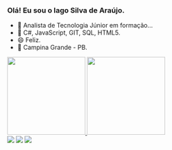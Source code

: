 ### Olá! Eu sou o Iago Silva de Araújo.

- 🔭 Analista de Tecnologia Júnior em formação...
- 🌱 C#, JavaScript, GIT, SQL, HTML5.
- 😄 Feliz.
- 🌵 Campina Grande - PB.

<div>
  <a href="https://github.com/iagozx">
  <img height="180em" src="https://github-readme-stats.vercel.app/api?username=iagozx&show_icons=true&theme=dark&include_all_commits=true&count_private=true"/>
  <img height="180em" src="https://github-readme-stats.vercel.app/api/top-langs/?username=iagozx&layout=compact&langs_count=7&theme=dark"/>
</div>
  
 
<div> 
  <a href="https://instagram.com/iagozx" target="_blank"><img src="https://img.shields.io/badge/-Instagram-%23E4405F?style=for-the-badge&logo=instagram&logoColor=white" target="_blank"></a>
  <a href = "mailto:iagoaraujo498@gmail.com"><img src="https://img.shields.io/badge/-Gmail-%23333?style=for-the-badge&logo=gmail&logoColor=white" target="_blank"></a>
  <a href="https://www.linkedin.com/in/iago-silva-de-araujo-632099206" target="_blank"><img src="https://img.shields.io/badge/-LinkedIn-%230077B5?style=for-the-badge&logo=linkedin&logoColor=white" target="_blank"></a> 
 

 
</div>
